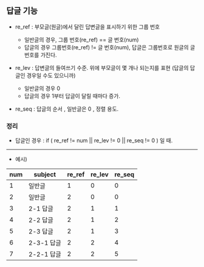 ## 답글 기능 

 - re_ref : 부모글(원글)에서 달린 답변글을 표시하기 위한 그룹 번호
     - 일반글의 경우, 그룹 번호(re_ref) == 글 번호(num)
     - 답글의 경우 그룹번호(re_ref) != 글 번호(num), 답글은 그룹번호로 원글의 글 번호를 가진다. 

 - re_lev : 답변글의 들여쓰기 수준. 위에 부모글이 몇 개나 되는지를 표현 (답글의 답글인 경우일 수도 있으니까)
    - 일반글의 경우 0 
    - 답글의 경우 1부터 답글이 달릴 때마다 증가.

 - re_seq : 답글의 순서 , 일반글은 0 , 정렬 용도.


### 정리  
- 답글인 경우 : if ( re_ref != num || re_lev != 0 || re_seq != 0 ) 일 때. 
----
- 예시)

| num | subject | re_ref | re_lev | re_seq|
|-----|--------|-------|-------|------|
| 1 | 일반글 | 1 | 0 | 0 |
| 2 | 일반글| 2  | 0 | 0 |
| 3| 2-1 답글| 2| 1 | 1 |
|4 | 2-2 답글| 2 | 1 | 2 |
|5| 2-3 답글| 2 | 1 | 3| 
| 6| 2-3-1 답글 | 2 | 2 | 4 |
| 7| 2-2-1 답글| 2| 2| 5 |

